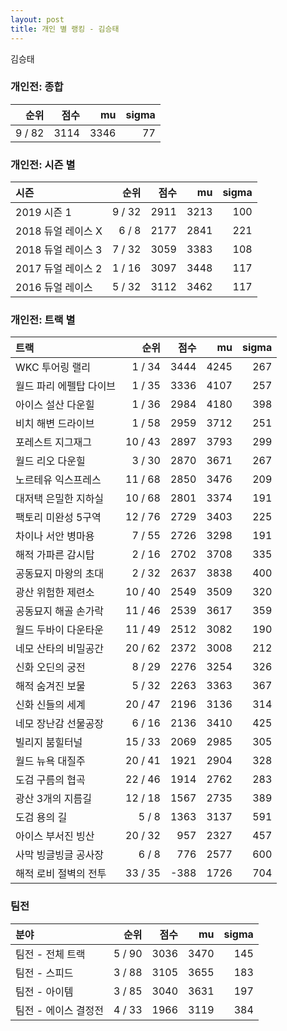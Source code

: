 ```yaml
---
layout: post
title: 개인 별 랭킹 - 김승태
---
```


김승태

### 개인전: 종합

| 순위 | 점수 | mu | sigma |
|---:|---:|---:|---:|
| 9 / 82 | 3114 | 3346 | 77 |

### 개인전: 시즌 별

| 시즌 | 순위 | 점수 | mu | sigma |
|:---|---:|---:|---:|---:|
| 2019 시즌 1 | 9 / 32 | 2911 | 3213 | 100 |
| 2018 듀얼 레이스 X | 6 / 8 | 2177 | 2841 | 221 |
| 2018 듀얼 레이스 3 | 7 / 32 | 3059 | 3383 | 108 |
| 2017 듀얼 레이스 2 | 1 / 16 | 3097 | 3448 | 117 |
| 2016 듀얼 레이스 | 5 / 32 | 3112 | 3462 | 117 |

### 개인전: 트랙 별

| 트랙 | 순위 | 점수 | mu | sigma |
|:---|---:|---:|---:|---:|
| WKC 투어링 랠리 | 1 / 34 | 3444 | 4245 | 267 |
| 월드 파리 에펠탑 다이브 | 1 / 35 | 3336 | 4107 | 257 |
| 아이스 설산 다운힐 | 1 / 36 | 2984 | 4180 | 398 |
| 비치 해변 드라이브 | 1 / 58 | 2959 | 3712 | 251 |
| 포레스트 지그재그 | 10 / 43 | 2897 | 3793 | 299 |
| 월드 리오 다운힐 | 3 / 30 | 2870 | 3671 | 267 |
| 노르테유 익스프레스 | 11 / 68 | 2850 | 3476 | 209 |
| 대저택 은밀한 지하실 | 10 / 68 | 2801 | 3374 | 191 |
| 팩토리 미완성 5구역 | 12 / 76 | 2729 | 3403 | 225 |
| 차이나 서안 병마용 | 7 / 55 | 2726 | 3298 | 191 |
| 해적 가파른 감시탑 | 2 / 16 | 2702 | 3708 | 335 |
| 공동묘지 마왕의 초대 | 2 / 32 | 2637 | 3838 | 400 |
| 광산 위험한 제련소 | 10 / 40 | 2549 | 3509 | 320 |
| 공동묘지 해골 손가락 | 11 / 46 | 2539 | 3617 | 359 |
| 월드 두바이 다운타운 | 11 / 49 | 2512 | 3082 | 190 |
| 네모 산타의 비밀공간 | 20 / 62 | 2372 | 3008 | 212 |
| 신화 오딘의 궁전 | 8 / 29 | 2276 | 3254 | 326 |
| 해적 숨겨진 보물 | 5 / 32 | 2263 | 3363 | 367 |
| 신화 신들의 세계 | 20 / 47 | 2196 | 3136 | 314 |
| 네모 장난감 선물공장 | 6 / 16 | 2136 | 3410 | 425 |
| 빌리지 붐힐터널 | 15 / 33 | 2069 | 2985 | 305 |
| 월드 뉴욕 대질주 | 20 / 41 | 1921 | 2904 | 328 |
| 도검 구름의 협곡 | 22 / 46 | 1914 | 2762 | 283 |
| 광산 3개의 지름길 | 12 / 18 | 1567 | 2735 | 389 |
| 도검 용의 길 | 5 / 8 | 1363 | 3137 | 591 |
| 아이스 부서진 빙산 | 20 / 32 | 957 | 2327 | 457 |
| 사막 빙글빙글 공사장 | 6 / 8 | 776 | 2577 | 600 |
| 해적 로비 절벽의 전투 | 33 / 35 | -388 | 1726 | 704 |

### 팀전

| 분야 | 순위 | 점수 | mu | sigma |
|:---|---:|---:|---:|---:|
| 팀전 - 전체 트랙 | 5 / 90 | 3036 | 3470 | 145 |
| 팀전 - 스피드 | 3 / 88 | 3105 | 3655 | 183 |
| 팀전 - 아이템 | 3 / 85 | 3040 | 3631 | 197 |
| 팀전 - 에이스 결정전 | 4 / 33 | 1966 | 3119 | 384 |
